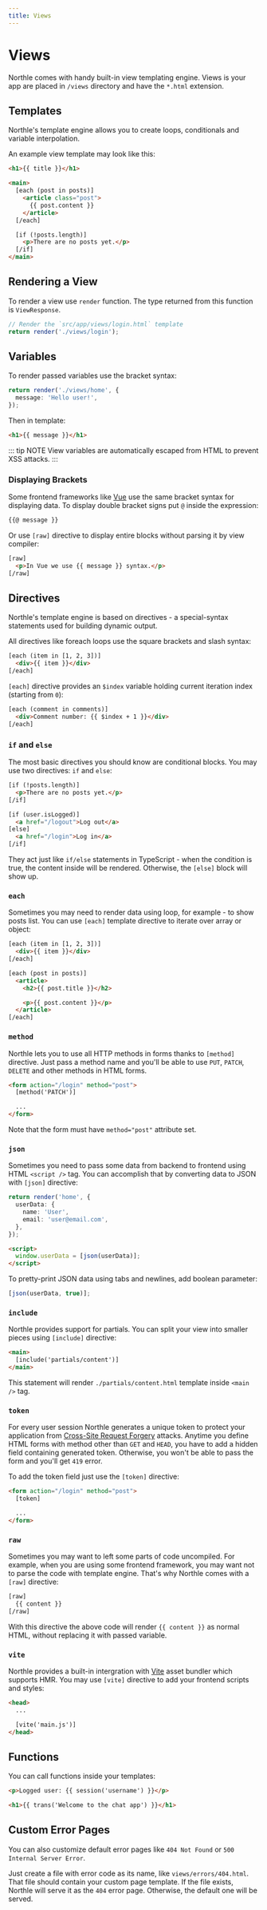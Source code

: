 ```yaml
---
title: Views
---
```


# Views

Northle comes with handy built-in view templating engine. Views is your app are placed in `/views` directory and have the `*.html` extension.

## Templates

Northle's template engine allows you to create loops, conditionals and variable interpolation.

An example view template may look like this:

```html
<h1>{{ title }}</h1>

<main>
  [each (post in posts)]
    <article class="post">
      {{ post.content }}
    </article>
  [/each]

  [if (!posts.length)]
    <p>There are no posts yet.</p>
  [/if]
</main>
```

## Rendering a View

To render a view use `render` function. The type returned from this function is `ViewResponse`.

```ts
// Render the `src/app/views/login.html` template
return render('./views/login');
```

## Variables

To render passed variables use the bracket syntax:

```ts
return render('./views/home', {
  message: 'Hello user!',
});
```

Then in template:

```html
<h1>{{ message }}</h1>
```

::: tip NOTE
View variables are automatically escaped from HTML to prevent XSS attacks.
:::

### Displaying Brackets

Some frontend frameworks like [Vue](https://vuejs.org) use the same bracket syntax for displaying data. To display double bracket signs put `@` inside the expression:

```html
{{@ message }}
```

Or use `[raw]` directive to display entire blocks without parsing it by view compiler:

```html
[raw]
  <p>In Vue we use {{ message }} syntax.</p>
[/raw]
```

## Directives

Northle's template engine is based on directives - a special-syntax statements used for building dynamic output.

All directives like foreach loops use the square brackets and slash syntax:

```html
[each (item in [1, 2, 3])]
  <div>{{ item }}</div>
[/each]
```

`[each]` directive provides an `$index` variable holding current iteration index (starting from `0`):

```html
[each (comment in comments)]
  <div>Comment number: {{ $index + 1 }}</div>
[/each]
```

### `if` and `else`

The most basic directives you should know are conditional blocks. You may use two directives: `if` and `else`:

```html
[if (!posts.length)]
  <p>There are no posts yet.</p>
[/if]
```

```html
[if (user.isLogged)]
  <a href="/logout">Log out</a>
[else]
  <a href="/login">Log in</a>
[/if]
```

They act just like `if/else` statements in TypeScript - when the condition is true, the content inside will be rendered. Otherwise, the `[else]` block will show up.

### `each`

Sometimes you may need to render data using loop, for example - to show posts list. You can use `[each]` template directive to iterate over array or object:

```html
[each (item in [1, 2, 3])]
  <div>{{ item }}</div>
[/each]
```

```html
[each (post in posts)]
  <article>
    <h2>{{ post.title }}</h2>

    <p>{{ post.content }}</p>
  </article>
[/each]
```

### `method`

Northle lets you to use all HTTP methods in forms thanks to `[method]` directive. Just pass a method name and you'll be able to use `PUT`, `PATCH`, `DELETE` and other methods in HTML forms.

```html
<form action="/login" method="post">
  [method('PATCH')]

  ...
</form>
```

Note that the form must have `method="post"` attribute set.

### `json`

Sometimes you need to pass some data from backend to frontend using HTML `<script />` tag. You can accomplish that by converting data to JSON with `[json]` directive:

```ts
return render('home', {
  userData: {
    name: 'User',
    email: 'user@email.com',
  },
});
```

```html
<script>
  window.userData = [json(userData)];
</script>
```

To pretty-print JSON data using tabs and newlines, add boolean parameter:

```ts
[json(userData, true)];
```

### `include`

Northle provides support for partials. You can split your view into smaller pieces using `[include]` directive:

```html
<main>
  [include('partials/content')]
</main>
```

This statement will render `./partials/content.html` template inside `<main />` tag.

### `token`

For every user session Northle generates a unique token to protect your application from [Cross-Site Request Forgery](https://en.wikipedia.org/wiki/Cross-site_request_forgery) attacks. Anytime you define HTML forms with method other than `GET` and `HEAD`, you have to add a hidden field containing generated token. Otherwise, you won't be able to pass the form and you'll get `419` error.

To add the token field just use the `[token]` directive:

```html
<form action="/login" method="post">
  [token]

  ...
</form>
```

### `raw`

Sometimes you may want to left some parts of code uncompiled. For example, when you are using some frontend framework, you may want not to parse the code with template engine. That's why Northle comes with a `[raw]` directive:

```html
[raw]
  {{ content }}
[/raw]
```

With this directive the above code will render `{{ content }}` as normal HTML, without replacing it with passed variable.

### `vite`

Northle provides a built-in intergration with [Vite](https://vitejs.dev) asset bundler which supports HMR. You may use `[vite]` directive to add your frontend scripts and styles:

```html
<head>
  ...

  [vite('main.js')]
</head>
```

## Functions

You can call functions inside your templates:

```html
<p>Logged user: {{ session('username') }}</p>
```

```html
<h1>{{ trans('Welcome to the chat app') }}</h1>
```

## Custom Error Pages

You can also customize default error pages like `404 Not Found` or `500 Internal Server Error`.

Just create a file with error code as its name, like `views/errors/404.html`. That file should contain your custom page template. If the file exists, Northle will serve it as the `404` error page. Otherwise, the default one will be served.
